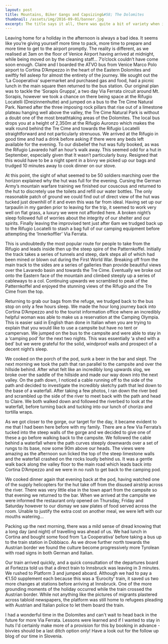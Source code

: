 ```yaml
---
layout: post
title: Mountains, Biker Gangs and Capsizing&#58; The Dolomites
thumbnail: /assets/img/2016-09-01/banner.jpg
excerpt: The title says it all, there was quite a bit of variety when it came to visiting the Dolomites and Slovenia by public transport alone.
---
```

Leaving home for a holiday in the afternoon is always a bad idea. It seems like you’re giving yourself more time to pack, more time to prepare and more time to get to the airport promptly. The reality is different, as we realised at 3am on the floor of Venice Airport having arrived at midnight, while being moved on by the cleaning staff...
7’o’clock couldn’t have come soon enough. Claire and I boarded the ATVO bus from Venice Marco Polo airport to Cortina D’Ampezzo in the heart of the Eastern Dolomites and swiftly fell asleep for almost the entirety of the journey. We sought out the ‘La Cooperativa’ supermarket and purchased gas and food, had a picnic lunch in the main square then returned to the bus station. Our original plan was to tackle the ‘Sorapis Gruppa’, a two day Via Ferrata circuit around Mt. Sorapis, however we took a chance on there being space at the Rifugio Locatelli (Dreizinnenhutte) and jumped on a bus to the Tre Cime Natural Park.
Named after the three imposing rock pillars that rise out of a limestone plateau hanging well above the valley, the Tre Cime Natural Park is without a doubt one of the most breathtaking areas of the Dolomites. The local bus drops you at a height of 2,350m at the Rifugio Auronzo which makes the walk round behind the Tre Cime and towards the Rifugio Locatelli straightforward and not particularly strenuous. We arrived at the Rifugio in good time and had a drink before asking if there were any beds left available for the evening. To our disbelief the hut was fully booked, as was the Rifugio Lavaredo half an hour’s walk away. This seemed odd for a hut in September, especially given that It wasn’t particularly busy. Resigned that this would have to be a night spent in a bivvy we picked up our bags and trudged 10 minutes away to cook dinner on our stove.

At this point, the sight of what seemed to be 50 soldiers marching over the horizon explained why the hut was full for the evening. Cursing the German Army’s mountain warfare training we finished our couscous and returned to the hut to discretely use the toilets and refill our water bottles. The only reasonable patch of ground we could find out of direct view of the hut was tucked just downhill of it and even this was far from ideal. Having set up our tarpaulin in my garden prior to leaving for the trip, it seemed to work very well on flat grass, a luxury we were not afforded here. A broken night’s sleep followed full of worries about the integrity of our shelter and our spirits. Finally leaving the improvised tent just after 6am we trudged back up to the Rifugio Locatelli to stash a bag full of our camping equipment before attempting the ‘Innerkoffler’ Via Ferrata.

This is undoubtedly the most popular route for people to take from the Rifugio and leads inside then up the steep spire of the Patternkoffel. Initially the track takes a series of tunnels and steep, dark steps all of which had been mined or blown out during the First World War. Breaking off from the main track to the sides are a series of galleries than provide beautiful views over the Lavaredo basin and towards the Tre Cime. Eventually we broke out onto the Eastern face of the mountain and climbed steeply up a series of cableways to a col. Continuing upwards we scrambled to peak of the Patternkoffel and enjoyed the stunning views of the Rifugio and the Tre Cime from the top.

Returning to grab our bags from the refuge, we trudged back to the bus stop on only a few hours sleep. We made the hour long journey back into Cortina D’Ampezzo and to the tourist information office where an incredibly helpful woman was able to make us a reservation at the Camping Olympia. This is easier said in English than done in Italian when you are trying to explain that you would like to use a campsite but have no tent or campervan. We jumped on the bus to the campsite and were able to stay in a ‘camping pod’ for the next two nights. This was essentially ‘a shed with a bed’ but we were grateful for the solid, windproof walls and prospect of a decent night’s sleep.

We cooked on the porch of the pod, sunk a beer in the bar and slept. The next morning we took the path that ran parallel to the campsite and over the hillside behind. After what felt like an incredibly long upwards slog, we broke over the saddle of the hillside and made our way down into the next valley. On the path down, I noticed a cable running off to the side of the path and decided to investigate the incredibly sketchy path that led down to the base of a waterfall. After taking a few photos, I ran down the river bed and scrambled up the side of the river to meet back with the path and head to Claire. We both walked down and followed the riverbed to look at the waterfall, before turning back and tucking into our lunch of chorizo and tortilla wraps.

As we got closer to the gorge, our target for the day, it became evident to me that I had been here before with my family. There are a few Via Ferrata’s tucked into the steep walls of the gorge and we decided to give one of these a go before walking back to the campsite. We followed the cable behind a waterfall where the path curves steeply downwards over a set of rungs to its base, now some 90m above our heads. The views were amazing as the afternoon sun licked the top of the steep limestone walls and the waterfall crashed on the rocks loudly behind us. It was a gentle walk back along the valley floor to the main road which leads back into Cortina D’Ampezzo and we were in no rush to get back to the camping pod.

We cooked dinner again that evening back at the pod, having watched one of the supply helicopters for the hut take off from the disused airstrip across the river. There was very little else in the town apart from the campsite so that evening we returned to the bar. When we arrived at the campsite we were informed the restaurant only opened on Thursday, Friday and Saturday however to our dismay we saw plates of food served across the room. Unable to justify the extra cost on another meal, we were left with our mouths watering…

Packing up the next morning, there was a mild sense of dread knowing that a long day (and night) of travelling was ahead of us. We had lunch in Cortina and bought some food from ‘La Cooperativa’ before taking a bus up to the train station in Dobbiaco. As we drove further north towards the Austrian border we found the culture become progressively more Tyrolean with road signs in both German and Italian.

Our train arrived quickly, and a quick consultation of the departures board at Fortezza told us that a direct train to Innsbruck was leaving in 3 minutes. We rushed to Platform 3 and jumped aboard. Although we had to pay a €1.50 supplement each because this was a ‘Eurocity’ train, it saved us two more changes at stations before arriving at Innsbruck. One of the more grounding moments of the holiday occurred while the train crossed the Austrian border. While not anything like the pictures of migrants plastered across tabloid newspapers, the platform was still home to refugees pleading with Austrian and Italian police to let them board the train.

I had a wonderful time in the Dolomites and can't wait to head back in the future for more Via Ferrata. Lessons were learned and if I wanted to stay in huts I'd certainly make more of a provision for this by booking in advance - bivvies should be a last ditch option only! Have a look out for the follow up blog of our time in Slovenia.
